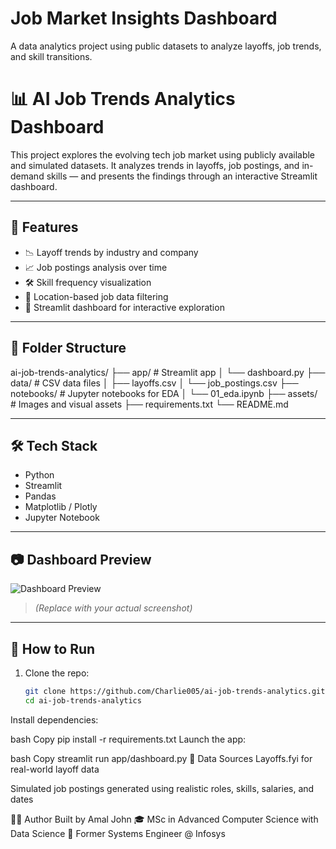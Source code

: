 # Job Market Insights Dashboard

A data analytics project using public datasets to analyze layoffs, job trends, and skill transitions.
# 📊 AI Job Trends Analytics Dashboard

This project explores the evolving tech job market using publicly available and simulated datasets. It analyzes trends in layoffs, job postings, and in-demand skills — and presents the findings through an interactive Streamlit dashboard.

---

## 🚀 Features

- 📉 Layoff trends by industry and company
- 📈 Job postings analysis over time
- 🛠️ Skill frequency visualization
- 📍 Location-based job data filtering
- 🧠 Streamlit dashboard for interactive exploration

---

## 📁 Folder Structure

ai-job-trends-analytics/
├── app/ # Streamlit app
│ └── dashboard.py
├── data/ # CSV data files
│ ├── layoffs.csv
│ └── job_postings.csv
├── notebooks/ # Jupyter notebooks for EDA
│ └── 01_eda.ipynb
├── assets/ # Images and visual assets
├── requirements.txt
└── README.md


---

## 🛠️ Tech Stack

- Python
- Streamlit
- Pandas
- Matplotlib / Plotly
- Jupyter Notebook

---

## 📷 Dashboard Preview

![Dashboard Preview](assets/preview.png)

> *(Replace with your actual screenshot)*

---

## 🧪 How to Run

1. Clone the repo:
   ```bash
   git clone https://github.com/Charlie005/ai-job-trends-analytics.git
   cd ai-job-trends-analytics
Install dependencies:

bash
Copy
pip install -r requirements.txt
Launch the app:

bash
Copy
streamlit run app/dashboard.py
🧠 Data Sources
Layoffs.fyi for real-world layoff data

Simulated job postings generated using realistic roles, skills, salaries, and dates

🙋‍♂️ Author
Built by Amal John
🎓 MSc in Advanced Computer Science with Data Science
💼 Former Systems Engineer @ Infosys
